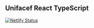 
## Unifacef React TypeScript
[![Netlify Status](https://api.netlify.com/api/v1/badges/e57b2e44-9347-4481-9a66-15adee0aab92/deploy-status)](https://app.netlify.com/sites/unifacef-react-br/deploys)

